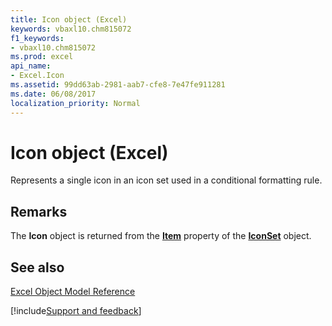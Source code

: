 ```yaml
---
title: Icon object (Excel)
keywords: vbaxl10.chm815072
f1_keywords:
- vbaxl10.chm815072
ms.prod: excel
api_name:
- Excel.Icon
ms.assetid: 99dd63ab-2981-aab7-cfe8-7e47fe911281
ms.date: 06/08/2017
localization_priority: Normal
---
```



# Icon object (Excel)

Represents a single icon in an icon set used in a conditional formatting rule.


## Remarks

The  **Icon** object is returned from the **[Item](Excel.IconSet.Item.md)** property of the **[IconSet](Excel.IconSet.md)** object.


## See also



[Excel Object Model Reference](overview/Excel/object-model.md)

[!include[Support and feedback](~/includes/feedback-boilerplate.md)]